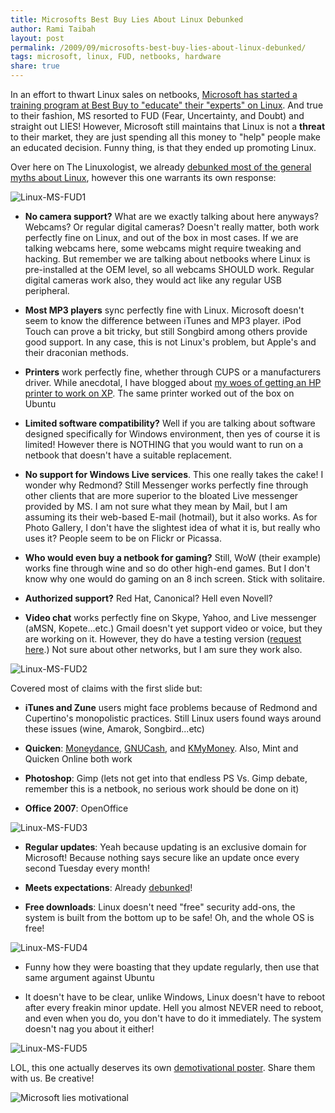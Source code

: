 ```yaml
---
title: Microsofts Best Buy Lies About Linux Debunked
author: Rami Taibah 
layout: post
permalink: /2009/09/microsofts-best-buy-lies-about-linux-debunked/
tags: microsoft, linux, FUD, netbooks, hardware 
share: true
---
```


In an effort to thwart Linux sales on netbooks, [Microsoft has started a training program at Best Buy to "educate" their "experts" on Linux](http://quaoar.ww7.be/ms_fud_of_the_year/569458-microsoft-attack-linux-retail-level-probably.html). And true to their fashion, MS resorted to FUD (Fear, Uncertainty, and Doubt) and straight out LIES! However, Microsoft still maintains that Linux is not a **threat** to their market, they are just spending all this money to "help" people make an educated decision. Funny thing, is that they ended up promoting Linux.

Over here on The Linuxologist, we already [debunked most of the general myths about Linux]({filename}/blog/2008-08-18-9-linux-myth-debunked.markdown), however this one warrants its own response:

![Linux-MS-FUD1]({filename}/images/Linux-MS-FUD1.jpg)

  * **No camera support?** What are we exactly talking about here anyways? Webcams? Or regular digital cameras? Doesn't really matter, both work perfectly fine on Linux, and out of the box in most cases. If we are talking webcams here,  some webcams might require tweaking and hacking. But remember we are talking about netbooks where Linux is pre-installed at the OEM level, so all webcams SHOULD work. Regular digital cameras work also, they would act like any regular USB peripheral.

  * **Most MP3 players** sync perfectly fine with Linux. Microsoft doesn't seem to know the difference between iTunes and MP3 player. iPod Touch can prove a bit tricky, but still Songbird among others provide good support. In any case, this is not Linux's problem, but Apple's and their draconian methods.

  * **Printers** work perfectly fine, whether through CUPS or a manufacturers driver. While anecdotal, I have blogged about [my woes of getting an HP printer to work on XP]({filename}/blog/2008-07-06-debunking-the-microsoft-windows-user-friendliness-myth.markdown). The same printer worked out of the box on Ubuntu


  * **Limited software compatibility?** Well if you are talking about software designed specifically for Windows environment, then yes of course it is limited! However there is NOTHING that you would want to run on a netbook that doesn't have a suitable replacement.

  * **No support for Windows Live services**. This one really takes the cake! I wonder why Redmond? Still Messenger works perfectly fine through other clients  that are more superior to the bloated Live messenger provided by MS. I am not sure what they mean by Mail, but I am assuming its their web-based E-mail (hotmail), but it also works. As for Photo Gallery, I don't have the slightest idea of what it is, but really who uses it? People seem to be on  Flickr or Picassa.

  * **Who would even buy a netbook for gaming?** Still, WoW (their example) works fine through wine and so do other high-end games. But I don't know why one would do gaming on an 8 inch screen. Stick with solitaire.

  * **Authorized support?** Red Hat, Canonical? Hell even Novell?

  * **Video chat** works perfectly fine on Skype, Yahoo, and Live messenger (aMSN, Kopete...etc.) Gmail doesn't yet support video or voice, but they are working on it. However, they do have a testing version ([request here](https://spreadsheets.google.com/a/google.com/viewform?key=0Am_1hJhQWY-4cFlaT1M2V0V3ZmQyZGhsWkkybV9iUlE).) Not sure about other networks, but I am sure they work also.

![Linux-MS-FUD2]({filename}/images/Linux-MS-FUD2.jpg)

Covered most of claims with the first slide but:

* **iTunes and Zune** users might face problems because of Redmond and Cupertino's monopolistic practices. Still Linux users found ways around these issues (wine, Amarok, Songbird...etc)

* **Quicken**: [Moneydance](http://moneydance.com/), [GNUCash](http://www.gnucash.org/), and [KMyMoney](http://kmymoney2.sourceforge.net/index-home.html). Also, Mint and Quicken Online both work

* **Photoshop**: Gimp (lets not get into that endless PS Vs. Gimp debate, remember this is a netbook, no serious work should be done on it)

* **Office 2007**: OpenOffice

![Linux-MS-FUD3]({filename}/images/Linux-MS-FUD3.jpg)

* **Regular updates**: Yeah because updating is an exclusive domain for Microsoft! Because nothing says secure like an update once every second Tuesday every month!

* **Meets expectations**: Already [debunked](http://www.theregister.co.uk/2009/08/12/dell_reality_linux_windows_netbooks/)!

* **Free downloads**: Linux doesn't need "free" security add-ons, the system is built from the bottom up to be safe! Oh, and the whole OS is free!

![Linux-MS-FUD4]({filename}/images/Linux-MS-FUD4.jpg)

* Funny how they were boasting that they update regularly, then use that same argument against Ubuntu

* It doesn't have to be clear, unlike Windows, Linux doesn't have to reboot after every freakin minor update. Hell you almost NEVER need to reboot, and even when you do, you don't have to do it immediately. The system doesn't nag you about it either!

![Linux-MS-FUD5]({filename}/images/Linux-MS-FUD5.jpg)

LOL, this one actually deserves its own [demotivational poster](http://diy.despair.com/motivator.php). Share them with us. Be creative!

![Microsoft lies motivational]({filename}/images/microsoft-lies-motivational.jpg)
